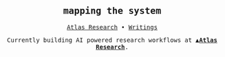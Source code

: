 <!-- markwindsorr/README.md -->

<h2 align="center"><samp>mapping the system</samp></h2>

<p align="center">
  <samp>
    <a href="https://atlas-research.io">Atlas Research</a> •
    <a href="https://markwindsor.ca">Writings</a>
  </samp>
</p>

<p align="center">
  <samp>
    Currently building AI powered research workflows at
    <strong>▲<a href="https://atlas-research.io" style="color: inherit;">Atlas Research</a></strong>.
  </samp>
</p>

